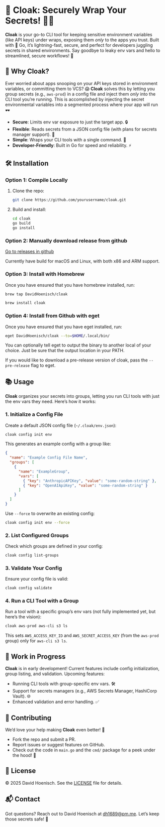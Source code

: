 # 🚨 Cloak: Securely Wrap Your Secrets! 🕵️‍♂️

**Cloak** is your go-to CLI tool for keeping sensitive environment variables
(like API keys) under wraps, exposing them *only* to the apps you trust. Built
with 💪 Go, it’s lightning-fast, secure, and perfect for developers juggling
secrets in shared environments. Say goodbye to leaky env vars and hello to
streamlined, secure workflows! 🎉

## 🌟 Why Cloak?

Ever worried about apps snooping on your API keys stored in environment
variables, or committing them to VCS? 😱 **Cloak** solves this by letting you
group secrets (e.g., `aws-prod`) in a config file and inject them *only* into
the CLI tool you’re running. This is accomplished by injecting the secret
environmental variables into a segmented process where your app will run 🕶️

- **Secure**: Limits env var exposure to just the target app. 🔒
- **Flexible**: Reads secrets from a JSON config file (with plans for secrets manager support). 📝
- **Simple**: Wraps your CLI tools with a single command. 🚀
- **Developer-Friendly**: Built in Go for speed and reliability. ⚡

## 🛠️ Installation


### Option 1: Compile Locally

1. Clone the repo:
   ```bash
   git clone https://github.com/yourusername/cloak.git
   ```
2. Build and install:
   ```bash
   cd cloak
   go build
   go install
   ```

### Option 2: Manually download release from github

[Go to releases in github](https://github.com/DavidHoenisch/cloak/releases)

Currently have build for macOS and Linux, with both x86 and ARM support.

### Option 3: Install with Homebrew

Once you have ensured that you have homebrew installed, run:

```bash
brew tap DavidHoenisch/cloak

brew install cloak
```

### Option 4: Install from Github with eget

Once you have ensured that you have eget installed, run:

```bash
eget DavidHoenisch/cloak --to=$HOME/.local/bin/
```
You can optionally tell eget to output the binary to another local
of your choice. Just be sure that the output location in your PATH.

If you would like to download a pre-release version of cloak, pass the
`--pre-release` flag to eget.



## 📚 Usage

**Cloak** organizes your secrets into groups, letting you run CLI tools with
just the env vars they need. Here’s how it works:

### 1. Initialize a Config File
Create a default JSON config file (`~/.cloak/env.json`):
```bash
cloak config init env
```
This generates an example config with a group like:
```json
{
  "name": "Example Config File Name",
  "groups": [
    {
      "name": "ExampleGroup",
      "vars": [
        { "key": "AnthropicAPIKey", "value": "some-random-string" },
        { "key": "OpenAIApiKey", "value": "some-random-string" }
      ]
    }
  ]
}
```
Use `--force` to overwrite an existing config:
```bash
cloak config init env --force
```

### 2. List Configured Groups
Check which groups are defined in your config:
```bash
cloak config list-groups
```

### 3. Validate Your Config
Ensure your config file is valid:
```bash
cloak config validate
```

### 4. Run a CLI Tool with a Group
Run a tool with a specific group’s env vars (not fully implemented yet, but here’s the vision):
```bash
cloak aws-prod aws-cli s3 ls
```
This sets `AWS_ACCESS_KEY_ID` and `AWS_SECRET_ACCESS_KEY` (from the `aws-prod` group) only for `aws-cli s3 ls`.

## 🚧 Work in Progress

**Cloak** is in early development! Current features include config
initialization, group listing, and validation. Upcoming features:
- Running CLI tools with group-specific env vars. 🛠️
- Support for secrets managers (e.g., AWS Secrets Manager, HashiCorp Vault). 🌐
- Enhanced validation and error handling. ✅

## 🤝 Contributing

We’d love your help making **Cloak** even better! 🙌
- Fork the repo and submit a PR.
- Report issues or suggest features on GitHub.
- Check out the code in `main.go` and the `cmd/` package for a peek under the hood! 👀

## 📜 License

© 2025 David Hoenisch. See the [LICENSE](LICENSE) file for details.

## 📬 Contact

Got questions? Reach out to David Hoenisch at [dh1689@pm.me](mailto:dh1689@pm.me). Let’s keep those secrets safe! 🔐
